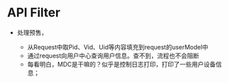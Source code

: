 # API Filter

* 处理预售，

  * 从Request中取Pid、Vid、Uid等内容填充到request的userModel中
  * 通过request向用户中心查询用户信息。查不到，流程也不会阻断
  * 每看明白，MDC是干嘛的？似乎是控制日志打印，打印了一些用户设备信息；

‍
